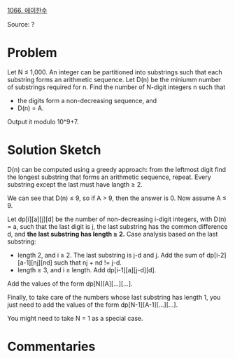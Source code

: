 [1066. 에이한수](https://www.acmicpc.net/problem/1066)

Source: ?


# Problem

Let N ≤ 1,000. An integer can be partitioned into substrings such that each substring forms an arithmetic sequence. Let D(n) be the miniumm number of substrings required for n. Find the number of N-digit integers n such that

* the digits form a non-decreasing sequence, and
* D(n) = A.

Output it modulo 10^9+7.

# Solution Sketch

D(n) can be computed using a greedy approach: from the leftmost digit find the longest substring that forms an arithmetic sequence, repeat. Every substring except the last must have langth ≥ 2.

We can see that D(n) ≤ 9, so if A > 9, then the answer is 0. Now assume A ≤ 9.

Let dp[i][a][j][d] be the number of non-decreasing i-digit integers, with D(n) = a, such that the last digit is j, the last substring has the common difference d, and **the last substring has length ≥ 2.** Case analysis based on the last substring:

* length 2, and i ≥ 2. The last substring is j-d and j. Add the sum of dp[i-2][a-1][nj][nd] such that nj + nd != j-d.
* length ≥ 3, and i ≥ length. Add dp[i-1][a][j-d][d].

Add the values of the form dp[N][A][...][...].

Finally, to take care of the numbers whose last substring has length 1, you just need to add the values of the form dp[N-1][A-1][...][...].

You might need to take N = 1 as a special case.

# Commentaries
